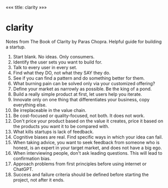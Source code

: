 «««
title: clarity
»»»

# clarity

Notes from The Book of Clarity by Paras Chopra. Helpful guide for building a startup.

1. Start blank. No ideas. Only consumers.
2. Identify the user sets you want to build for. 
3. Talk to every user in every set.
4. Find what they DO, not what they SAY they do.
5. See if you can find a pattern and do something better for them.
6. What burning pain can be solved only via your customized offering?
7. Define your market as narrowly as possible. Be the king of a pond.
8. Build a really simple product at first, let users help you iterate.
9. Innovate only on one thing that differentiates your business, copy everything else.
10. Be irreplaceable in the value chain.
11. Be cost-focused or quality-focused, not both. It does not work.
12. Don't price your product based on the value it creates, price it based on the products you want it to be compared with.
13. What kills startups is lack of feedback.
14. Cognitive biases are real. Find specific ways in which your idea can fail.
15. When taking advice, you want to seek feedback from someone who is honest, is an expert in your target market, and does not have a big ego.
16. When interviewing people, don't ask leading questions. This will lead to confirmation bias.
17. Approach problems from first principles before using internet or ChatGPT.
18. Success and failure criteria should be defined before starting the project, not after it ends.
